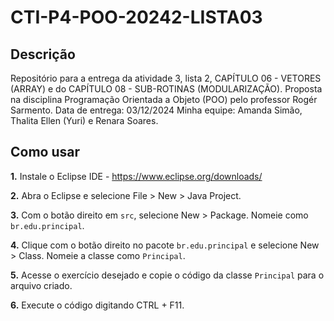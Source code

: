 # CTI-P4-POO-20242-LISTA03

## Descrição

Repositório para a entrega da atividade 3, lista 2, CAPÍTULO 06 - VETORES (ARRAY) e do CAPÍTULO 08 - SUB-ROTINAS (MODULARIZAÇÃO). Proposta na disciplina Programação Orientada a Objeto (POO) pelo professor Rogér Sarmento. Data de entrega: 03/12/2024 Minha equipe: Amanda Simão, Thalita Ellen (Yuri) e Renara Soares.

## Como usar
**1.** Instale o Eclipse IDE - https://www.eclipse.org/downloads/

**2.** Abra o Eclipse e selecione File > New > Java Project.

**3.** Com o botão direito em `src`, selecione New > Package. Nomeie como `br.edu.principal`.

**4.** Clique com o botão direito no pacote `br.edu.principal` e selecione New > Class. Nomeie a classe como `Principal`.

**5.** Acesse o exercício desejado e copie o código da classe `Principal` para o arquivo criado.

**6.** Execute o código digitando CTRL + F11.


